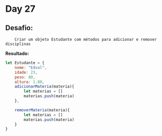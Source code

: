 # Day 27

## Desafio:

		Criar um objeto Estudante com métodos para adicionar e remover disciplinas

**Resultado:**

```javascript
let Estudante = {
    nome: "Edval",
    idade: 23,
    peso: 80,
    altura: 1.80,
    adicionarMateria(materia){
        let materias = []
        materias.push(materia)
    },

    removerMateria(materia){
        let materias = []
        materias.push(materia)
    }
}